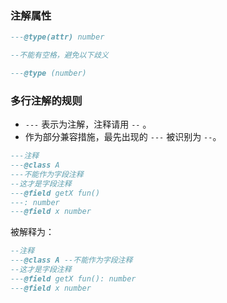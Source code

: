### 注解属性

```lua
---@type(attr) number

--不能有空格，避免以下歧义

---@type (number)
```

### 多行注解的规则

* `---` 表示为注解，注释请用 `--` 。
* 作为部分兼容措施，最先出现的 `---` 被识别为 `--`。

```lua
---注释
---@class A
---不能作为字段注释
--这才是字段注释
---@field getX fun()
---: number
---@field x number
```

被解释为：

```lua
--注释
---@class A --不能作为字段注释
--这才是字段注释
---@field getX fun(): number
---@field x number
```
